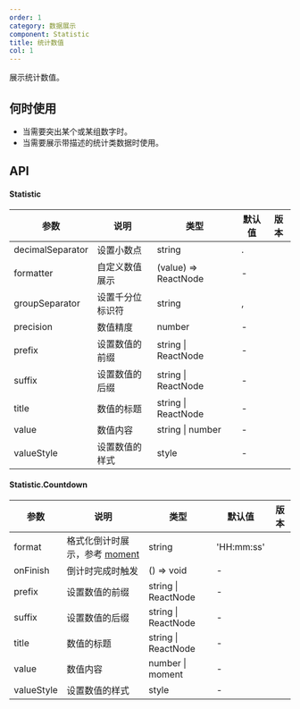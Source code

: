 ```yaml
---
order: 1
category: 数据展示
component: Statistic
title: 统计数值
col: 1
---
```


展示统计数值。

## 何时使用

- 当需要突出某个或某组数字时。
- 当需要展示带描述的统计类数据时使用。

## API

#### Statistic

| 参数             | 说明             | 类型                 | 默认值 | 版本 |
| ---------------- | ---------------- | -------------------- | ------ | ---- |
| decimalSeparator | 设置小数点       | string               | .      |      |
| formatter        | 自定义数值展示   | (value) => ReactNode | -      |      |
| groupSeparator   | 设置千分位标识符 | string               | ,      |      |
| precision        | 数值精度         | number               | -      |      |
| prefix           | 设置数值的前缀   | string \| ReactNode  | -      |      |
| suffix           | 设置数值的后缀   | string \| ReactNode  | -      |      |
| title            | 数值的标题       | string \| ReactNode  | -      |      |
| value            | 数值内容         | string \| number     | -      |      |
| valueStyle       | 设置数值的样式   | style                | -      |      |

#### Statistic.Countdown

| 参数       | 说明                                                  | 类型                | 默认值     | 版本 |
| ---------- | ----------------------------------------------------- | ------------------- | ---------- | ---- |
| format     | 格式化倒计时展示，参考 [moment](http://momentjs.com/) | string              | 'HH:mm:ss' |      |
| onFinish   | 倒计时完成时触发                                      | () => void          | -          |      |
| prefix     | 设置数值的前缀                                        | string \| ReactNode | -          |      |
| suffix     | 设置数值的后缀                                        | string \| ReactNode | -          |      |
| title      | 数值的标题                                            | string \| ReactNode | -          |      |
| value      | 数值内容                                              | number \| moment    | -          |      |
| valueStyle | 设置数值的样式                                        | style               | -          |      |
